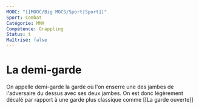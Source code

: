 ```yaml
---
MOOC: "[[MOOC/Big MOCS/Sport|Sport]]"
Sport: Combat
Catégorie: MMA
Compétence: Grappling
Status: t
Maîtrisé: false
---
```

# La demi-garde
On appelle demi-garde la garde où l'on enserre une des jambes de l'adversaire du dessus avec ses deux jambes. On est donc légèrement décalé par rapport à une garde plus classique comme [[La garde ouverte]]